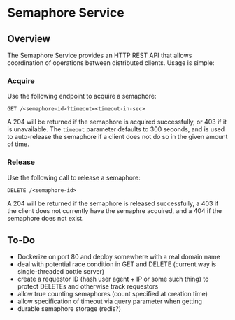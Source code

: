 # Semaphore Service

## Overview

The Semaphore Service provides an HTTP REST API that allows coordination of operations
between distributed clients. Usage is simple:

### Acquire

Use the following endpoint to acquire a semaphore:

`GET /<semaphore-id>?timeout=<timeout-in-sec>`

A 204 will be returned if the semaphore is acquired successfully, or 403 if it is unavailable.
The `timeout` parameter defaults to 300 seconds, and is used to auto-release the semaphore if
a client does not do so in the given amount of time.

### Release

Use the following call to release a semaphore:

`DELETE /<semaphore-id>`

A 204 will be returned if the semaphore is released successfully, a 403 if the client does
not currently have the semaphre acquired, and a 404 if the semaphore does not exist.

## To-Do

*   Dockerize on port 80 and deploy somewhere with a real domain name
*   deal with potential race condition in GET and DELETE (current way is single-threaded bottle server)
*   create a requestor ID (hash user agent + IP or some such thing) to protect DELETEs and otherwise track requestors
*   allow true counting semaphores (count specified at creation time)
*   allow specification of timeout via query parameter when getting
*   durable semaphore storage (redis?)
